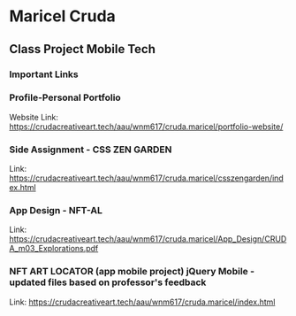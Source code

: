 # Maricel Cruda 

## Class Project Mobile Tech

### Important Links

### Profile-Personal Portfolio

Website Link: https://crudacreativeart.tech/aau/wnm617/cruda.maricel/portfolio-website/

### Side Assignment - CSS ZEN GARDEN

Link: https://crudacreativeart.tech/aau/wnm617/cruda.maricel/csszengarden/index.html

### App Design - NFT-AL

Link: https://crudacreativeart.tech/aau/wnm617/cruda.maricel/App_Design/CRUDA_m03_Explorations.pdf

### NFT ART LOCATOR (app mobile project) jQuery Mobile - updated files based on professor's feedback

Link: https://crudacreativeart.tech/aau/wnm617/cruda.maricel/index.html
